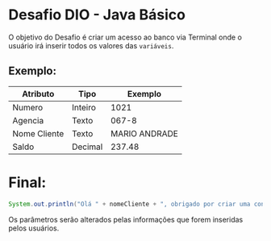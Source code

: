 # Desafio DIO - Java Básico

O objetivo do Desafio é criar um acesso ao banco via Terminal onde o usuário irá inserir todos os valores das `variáveis`.

## Exemplo:

| Atributo  | Tipo     | Exemplo   
| --------- | ---------| ------- 
| Numero    | Inteiro  | 1021 
| Agencia   | Texto    | 067-8
| Nome Cliente | Texto    | MARIO ANDRADE
| Saldo | Decimal |237.48


# Final:
```java
System.out.println("Olá " + nomeCliente + ", obrigado por criar uma conta em nosso banco, sua agência é " + agencia + ", conta " + conta + " e seu saldo de R$" + saldo + " já está disponível para saque.");
```


Os parâmetros serão alterados pelas informações que forem inseridas pelos usuários.
